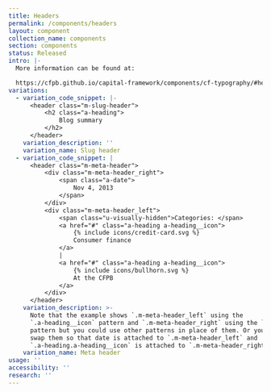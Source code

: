 ```yaml
---
title: Headers
permalink: /components/headers
layout: component
collection_name: components
section: components
status: Released
intro: |-
  More information can be found at:

  https://cfpb.github.io/capital-framework/components/cf-typography/#headers
variations:
  - variation_code_snippet: |-
      <header class="m-slug-header">
          <h2 class="a-heading">
              Blog summary
          </h2>
      </header>
    variation_description: ''
    variation_name: Slug header
  - variation_code_snippet: |
      <header class="m-meta-header">
          <div class="m-meta-header_right">
              <span class="a-date">
                  Nov 4, 2013
              </span>
          </div>
          <div class="m-meta-header_left">
              <span class="u-visually-hidden">Categories: </span>
              <a href="#" class="a-heading a-heading__icon">
                  {% include icons/credit-card.svg %}
                  Consumer finance
              </a>
              |
              <a href="#" class="a-heading a-heading__icon">
                  {% include icons/bullhorn.svg %}
                  At the CFPB
              </a>
          </div>
      </header>
    variation_description: >-
      Note that the example shows `.m-meta-header_left` using the
      `.a-heading__icon` pattern and `.m-meta-header_right` using the `.a-date`
      pattern but you could use other patterns in place of them. Or you can even
      swap them so that date is attached to `.m-meta-header_left` and
      `.a-heading.a-heading__icon` is attached to `.m-meta-header_right`.
    variation_name: Meta header
usage: ''
accessibility: ''
research: ''
---
```


